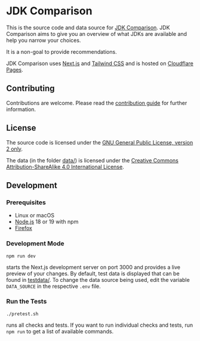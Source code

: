 # JDK Comparison

This is the source code and data source for [JDK Comparison](https://jdkcomparison.com/). JDK Comparison aims to give you an overview of what JDKs are available and help you narrow your choices.

It is a non-goal to provide recommendations.

JDK Comparison uses [Next.js](https://nextjs.org/) and [Tailwind CSS](https://tailwindcss.com/) and is hosted on [Cloudflare Pages](https://pages.cloudflare.com/).

## Contributing

Contributions are welcome. Please read the [contribution guide](CONTRIBUTING.md) for further information.

## License

The source code is licensed under the [GNU General Public License, version 2 only](https://spdx.org/licenses/GPL-2.0-only.html).

The data (in the folder [data/](data)) is licensed under the [Creative Commons Attribution-ShareAlike 4.0 International License](http://creativecommons.org/licenses/by-sa/4.0/).

## Development

### Prerequisites

-   Linux or macOS
-   [Node.js](https://nodejs.org/) 18 or 19 with npm
-   [Firefox](https://www.mozilla.org/firefox/)

### Development Mode

```shell
npm run dev
```

starts the Next.js development server on port 3000 and provides a live preview of your changes. By default, test data is displayed that can be found in [testdata/](testdata). To change the data source being used, edit the variable `DATA_SOURCE` in the respective `.env` file.

### Run the Tests

```shell
./pretest.sh
```

runs all checks and tests. If you want to run individual checks and tests, run `npm run` to get a list of available commands.
